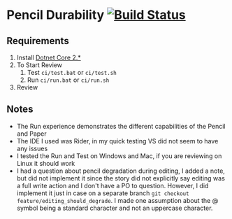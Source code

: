 # Pencil Durability [![Build Status](https://travis-ci.org/Agies/Pencil-Durability-CSharp.svg?branch=master)](https://travis-ci.org/Agies/Pencil-Durability-CSharp)

## Requirements
1) Install [Dotnet Core 2.*](https://dotnet.microsoft.com/download)
1) To Start Review
    1) Test `ci/test.bat` or `ci/test.sh`
    1) Run `ci/run.bat` or `ci/run.sh`
1) Review

## Notes
* The Run experience demonstrates the different capabilities of the Pencil and Paper 
* The IDE I used was Rider, in my quick testing VS did not seem to have any issues
* I tested the Run and Test on Windows and Mac, if you are reviewing on Linux it should work
* I had a question about pencil degradation during editing, I added a note, but did not implement it
since the story did not explicitly say editing was a full write action and I don't have a PO to question.
However, I did implement it just in case on a separate branch `git checkout feature/editing_should_degrade`. I made one assumption about
the @ symbol being a standard character and not an uppercase character.  
